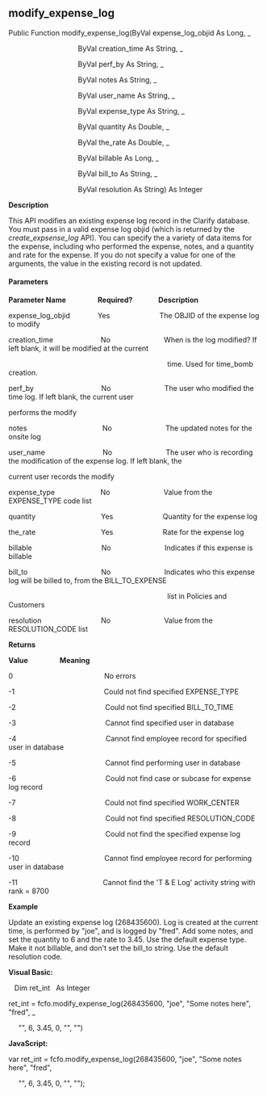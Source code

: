 modify_expense_log
--------------------

Public Function modify_expense_log(ByVal expense_log_objid As Long, _

                                   ByVal creation_time As String, _

                                   ByVal perf_by As String, _

                                   ByVal notes As String, _

                                   ByVal user_name As String, _

                                   ByVal expense_type As String, _

                                   ByVal quantity As Double, _

                                   ByVal the_rate As Double, _

                                   ByVal billable As Long, _

                                   ByVal bill_to As String, _

                                   ByVal resolution As String) As Integer

**Description**

This API modifies an existing expense log record in the Clarify database. You must pass in a valid expense log objid (which is returned by the _create_expsense_log_ API). You can specify the a variety of data items for the expense, including who performed the expense, notes, and a quantity and rate for the expense. If you do not specify a value for one of the arguments, the value in the existing record is not updated.

#### Parameters
**Parameter Name**                **Required?**             **Description**

expense_log_objid              Yes                         The OBJID of the expense log to modify

creation_time                        No                           When is the log modified? If left blank, it will be modified at the current

                                                                                time. Used for time_bomb creation.

perf_by                                  No                           The user who modified the time log. If left blank, the current user

performs the modify

notes                                      No                           The updated notes for the onsite log

user_name                             No                           The user who is recording the modification of the expense log. If left blank, the

current user records the modify

expense_type                       No                           Value from the EXPENSE_TYPE code list

quantity                                 Yes                         Quantity for the expense log

the_rate                                 Yes                         Rate for the expense log

billable                                   No                           Indicates if this expense is billable

bill_to                                     No                           Indicates who this expense log will be billed to, from the BILL_TO_EXPENSE

                                                                                list in Policies and Customers

resolution                              No                           Value from the RESOLUTION_CODE list

**Returns**

**Value**                **Meaning**

0                                              No errors

-1                                             Could not find specified EXPENSE_TYPE

-2                                             Could not find specified BILL_TO_TIME

-3                                             Cannot find specified user in database

-4                                             Cannot find employee record for specified user in database

-5                                             Cannot find performing user in database

-6                                             Could not find case or subcase for expense log record

-7                                             Could not find specified WORK_CENTER

-8                                             Could not find specified RESOLUTION_CODE

-9                                             Could not find the specified expense log record

-10                                           Cannot find employee record for performing user in database

-11                                           Cannot find the 'T & E Log' activity string with rank = 8700

**Example**

 Update an existing expense log (268435600). Log is created at the current time, is performed by "joe", and is logged by "fred". Add some notes, and set the quantity to 6 and the rate to 3.45. Use the default expense type. Make it not billable, and don't set the bill_to string. Use the default resolution code.

**Visual Basic:**

   Dim ret_int   As Integer

ret_int = fcfo.modify_expense_log(268435600, "joe", "Some notes here", "fred", _

     "", 6, 3.45, 0, "", "")

**JavaScript:**

var ret_int = fcfo.modify_expense_log(268435600, "joe", "Some notes here", "fred",

     "", 6, 3.45, 0, "", "");